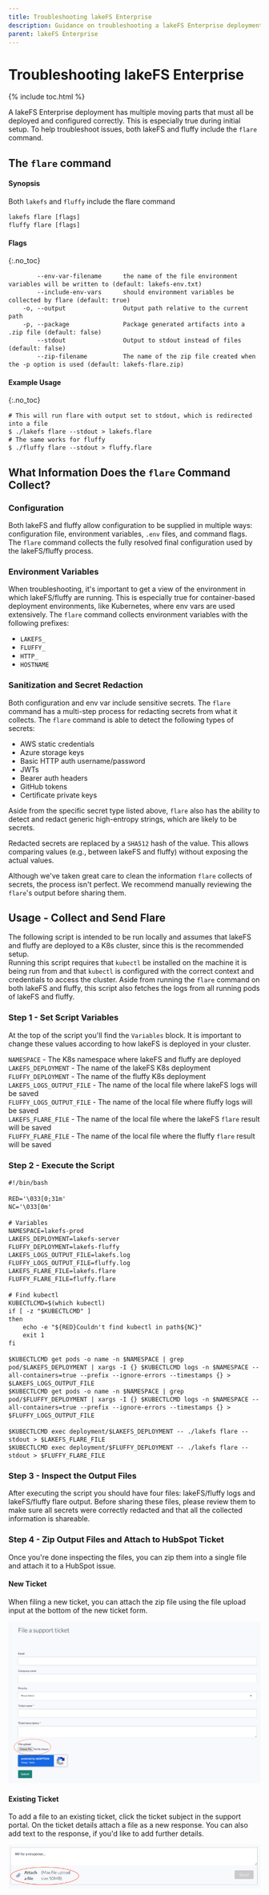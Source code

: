 ```yaml
---
title: Troubleshooting lakeFS Enterprise
description: Guidance on troubleshooting a lakeFS Enterprise deployment
parent: lakeFS Enterprise
---
```


# Troubleshooting lakeFS Enterprise

{% include toc.html %}

A lakeFS Enterprise deployment has multiple moving parts that must all be deployed and configured correctly. This is especially true during initial setup. To help troubleshoot issues, both lakeFS and fluffy include the `flare` command.

## The `flare` command

#### Synopsis

Both `lakefs` and `fluffy` include the flare command

```
lakefs flare [flags]
fluffy flare [flags]
```

#### Flags
{:.no_toc}

```
        --env-var-filename      the name of the file environment variables will be written to (default: lakefs-env.txt)
        --include-env-vars      should environment variables be collected by flare (default: true)
    -o, --output                Output path relative to the current path
    -p, --package               Package generated artifacts into a .zip file (default: false)
        --stdout                Output to stdout instead of files (default: false)
        --zip-filename          The name of the zip file created when the -p option is used (default: lakefs-flare.zip)
```

#### Example Usage
{:.no_toc}

```shell
# This will run flare with output set to stdout, which is redirected into a file
$ ./lakefs flare --stdout > lakefs.flare
# The same works for fluffy
$ ./fluffy flare --stdout > fluffy.flare
```

## What Information Does the `flare` Command Collect?

### Configuration

Both lakeFS and fluffy allow configuration to be supplied in multiple ways: configuration file, environment variables, `.env` files, and command flags. The `flare` command collects the fully resolved final configuration used by the lakeFS/fluffy process.

### Environment Variables

When troubleshooting, it's important to get a view of the environment in which lakeFS/fluffy are running. This is especially true for container-based deployment environments, like Kubernetes, where env vars are used extensively. The `flare` command collects environment variables with the following prefixes:

- `LAKEFS_`
- `FLUFFY_`
- `HTTP_`
- `HOSTNAME`

### Sanitization and Secret Redaction

Both configuration and env var include sensitive secrets. The `flare` command has a multi-step process for redacting secrets from what it collects. The `flare` command is able to detect the following types of secrets:

- AWS static credentials
- Azure storage keys
- Basic HTTP auth username/password
- JWTs
- Bearer auth headers
- GitHub tokens
- Certificate private keys

Aside from the specific secret type listed above, `flare` also has the ability to detect and redact generic high-entropy strings, which are likely to be secrets.

Redacted secrets are replaced by a `SHA512` hash of the value. This allows comparing values (e.g., between lakeFS and fluffy) without exposing the actual values.

Although we've taken great care to clean the information `flare` collects of secrets, the process isn't perfect. We recommend manually reviewing the `flare`'s output before sharing them.

## Usage - Collect and Send Flare

The following script is intended to be run locally and assumes that lakeFS and fluffy are deployed to a K8s cluster, since this is the recommended setup.  
Running this script requires that `kubectl` be installed on the machine it is being run from and that `kubectl` is configured with the correct context and credentials to access the cluster. Aside from running the `flare` command on both lakeFS and fluffy, this script also fetches the logs from all running pods of lakeFS and fluffy.

### Step 1 - Set Script Variables

At the top of the script you'll find the `Variables` block. It is important to change these values according to how lakeFS is deployed in your cluster.  

`NAMESPACE` - The K8s namespace where lakeFS and fluffy are deployed  
`LAKEFS_DEPLOYMENT` - The name of the lakeFS K8s deployment  
`FLUFFY_DEPLOYMENT` - The name of the fluffy K8s deployment  
`LAKEFS_LOGS_OUTPUT_FILE` - The name of the local file where lakeFS logs will be saved  
`FLUFFY_LOGS_OUTPUT_FILE` - The name of the local file where fluffy logs will be saved  
`LAKEFS_FLARE_FILE` - The name of the local file where the lakeFS `flare` result will be saved  
`FLUFFY_FLARE_FILE` - The name of the local file where the fluffy `flare` result will be saved  

### Step 2 - Execute the Script

```shell
#!/bin/bash

RED='\033[0;31m'
NC='\033[0m'

# Variables
NAMESPACE=lakefs-prod
LAKEFS_DEPLOYMENT=lakefs-server
FLUFFY_DEPLOYMENT=lakefs-fluffy
LAKEFS_LOGS_OUTPUT_FILE=lakefs.log
FLUFFY_LOGS_OUTPUT_FILE=fluffy.log
LAKEFS_FLARE_FILE=lakefs.flare
FLUFFY_FLARE_FILE=fluffy.flare

# Find kubectl
KUBECTLCMD=$(which kubectl)
if [ -z "$KUBECTLCMD" ]
then
    echo -e "${RED}Couldn't find kubectl in path${NC}"
    exit 1
fi

$KUBECTLCMD get pods -o name -n $NAMESPACE | grep pod/$LAKEFS_DEPLOYMENT | xargs -I {} $KUBECTLCMD logs -n $NAMESPACE --all-containers=true --prefix --ignore-errors --timestamps {} > $LAKEFS_LOGS_OUTPUT_FILE
$KUBECTLCMD get pods -o name -n $NAMESPACE | grep pod/$FLUFFY_DEPLOYMENT | xargs -I {} $KUBECTLCMD logs -n $NAMESPACE --all-containers=true --prefix --ignore-errors --timestamps {} > $FLUFFY_LOGS_OUTPUT_FILE

$KUBECTLCMD exec deployment/$LAKEFS_DEPLOYMENT -- ./lakefs flare --stdout > $LAKEFS_FLARE_FILE
$KUBECTLCMD exec deployment/$FLUFFY_DEPLOYMENT -- ./lakefs flare --stdout > $FLUFFY_FLARE_FILE
```

### Step 3 - Inspect the Output Files

After executing the script you should have four files: lakeFS/fluffy logs and lakeFS/fluffy flare output. Before sharing these files, please review them to make sure all secrets were correctly redacted and that all the collected information is shareable.

### Step 4 - Zip Output Files and Attach to HubSpot Ticket

Once you're done inspecting the files, you can zip them into a single file and attach it to a HubSpot issue.

#### New Ticket

When filing a new ticket, you can attach the zip file using the file upload input at the bottom of the new ticket form.

![new ticket](../assets/img/flare_new_ticket.png)

#### Existing Ticket

To add a file to an existing ticket, click the ticket subject in the support portal. On the ticket details attach a file as a new response. You can also add text to the response, if you'd like to add further details.

![existing ticket](../assets/img/flare_existing_ticket.png)
